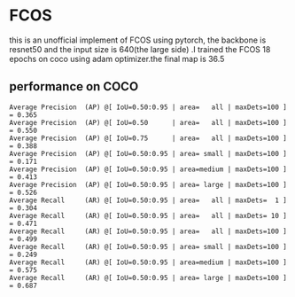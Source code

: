 # FCOS
this is an unofficial implement of FCOS using pytorch, the backbone is resnet50 and the input size is 640(the large side)
.I trained the FCOS 18 epochs on coco using adam optimizer.the final map is 36.5 

## performance on COCO
```shell script
Average Precision  (AP) @[ IoU=0.50:0.95 | area=   all | maxDets=100 ] = 0.365
Average Precision  (AP) @[ IoU=0.50      | area=   all | maxDets=100 ] = 0.550
Average Precision  (AP) @[ IoU=0.75      | area=   all | maxDets=100 ] = 0.388
Average Precision  (AP) @[ IoU=0.50:0.95 | area= small | maxDets=100 ] = 0.171
Average Precision  (AP) @[ IoU=0.50:0.95 | area=medium | maxDets=100 ] = 0.413
Average Precision  (AP) @[ IoU=0.50:0.95 | area= large | maxDets=100 ] = 0.526
Average Recall     (AR) @[ IoU=0.50:0.95 | area=   all | maxDets=  1 ] = 0.304
Average Recall     (AR) @[ IoU=0.50:0.95 | area=   all | maxDets= 10 ] = 0.471
Average Recall     (AR) @[ IoU=0.50:0.95 | area=   all | maxDets=100 ] = 0.499
Average Recall     (AR) @[ IoU=0.50:0.95 | area= small | maxDets=100 ] = 0.249
Average Recall     (AR) @[ IoU=0.50:0.95 | area=medium | maxDets=100 ] = 0.575
Average Recall     (AR) @[ IoU=0.50:0.95 | area= large | maxDets=100 ] = 0.687
```
